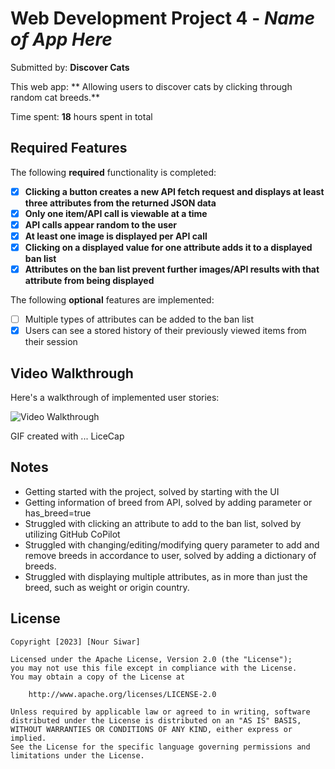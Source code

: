 # Web Development Project 4 - *Name of App Here*

Submitted by: **Discover Cats**

This web app: ** Allowing users to discover cats by clicking through random cat breeds.**

Time spent: **18** hours spent in total

## Required Features

The following **required** functionality is completed:

- [X] **Clicking a button creates a new API fetch request and displays at least three attributes from the returned JSON data**
- [X] **Only one item/API call is viewable at a time**
- [X] **API calls appear random to the user**
- [X] **At least one image is displayed per API call**
- [X] **Clicking on a displayed value for one attribute adds it to a displayed ban list**
- [X] **Attributes on the ban list prevent further images/API results with that attribute from being displayed**

The following **optional** features are implemented:

- [ ] Multiple types of attributes can be added to the ban list
- [X] Users can see a stored history of their previously viewed items from their session

## Video Walkthrough

Here's a walkthrough of implemented user stories:

<img src='CatWeb.gif' width='' alt='Video Walkthrough' />

<!-- Replace this with whatever GIF tool you used! -->
GIF created with ...  LiceCap

## Notes

* Getting started with the project, solved by starting with the UI 
* Getting information of breed from API, solved by adding parameter or has_breed=true
* Struggled with clicking an attribute to add to the ban list, solved by utilizing GitHub CoPilot
* Struggled with changing/editing/modifying query parameter to add and remove breeds in accordance to user, solved by adding a dictionary of breeds.
* Struggled with displaying multiple attributes, as in more than just the breed, such as weight or origin country.

## License

    Copyright [2023] [Nour Siwar]

    Licensed under the Apache License, Version 2.0 (the "License");
    you may not use this file except in compliance with the License.
    You may obtain a copy of the License at

        http://www.apache.org/licenses/LICENSE-2.0

    Unless required by applicable law or agreed to in writing, software
    distributed under the License is distributed on an "AS IS" BASIS,
    WITHOUT WARRANTIES OR CONDITIONS OF ANY KIND, either express or implied.
    See the License for the specific language governing permissions and
    limitations under the License.
